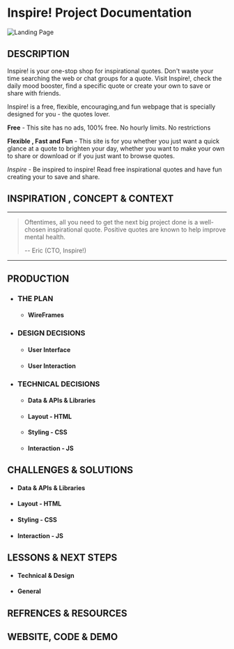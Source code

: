 #  Inspire! Project Documentation 

![Landing Page](https://eric-asare.github.io/ConnectionsLab/projectOne/images/documentationImages/landingPage2.png)

## DESCRIPTION

Inspire! is your one-stop shop for inspirational quotes. Don't waste your time searching the web or chat groups for a quote. Visit Inspire!, check the daily mood booster, find a specific quote or create your own to save or share with friends. 

Inspire! is a free, flexible, encouraging,and fun  webpage that is specially designed for you - the quotes lover. 

**Free** - This site has no ads, 100% free. No hourly limits. No restrictions

**Flexible , Fast and Fun** - This site is for you whether you just want a quick glance at a quote to brighten your day, whether you want to make your own to share or download or if you just want to browse quotes. 

*Inspire* -  Be inspired to inspire! Read free inspirational quotes and have fun creating your  to save and share. 

## INSPIRATION , CONCEPT & CONTEXT

---

>  Oftentimes, all you need to get the next big project done is a well-chosen      inspirational quote. 
> Positive quotes are known to help improve mental health. 
>
> -- Eric (CTO, Inspire!)

---

## PRODUCTION
   * ### THE PLAN

       * #### WireFrames

   * ### DESIGN DECISIONS

       * #### User Interface
       * #### User Interaction

   * ### TECHNICAL DECISIONS
       * #### Data & APIs & Libraries
       * #### Layout - HTML
       * #### Styling - CSS
       * #### Interaction - JS

## CHALLENGES & SOLUTIONS
   * #### Data & APIs & Libraries
   * #### Layout - HTML
   * #### Styling - CSS
   * #### Interaction - JS

## LESSONS & NEXT STEPS
  * #### Technical & Design
  * #### General

## REFRENCES & RESOURCES

## WEBSITE, CODE & DEMO

